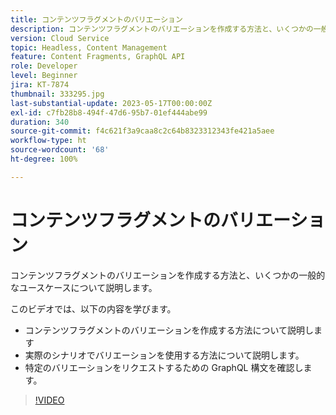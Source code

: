 ```yaml
---
title: コンテンツフラグメントのバリエーション
description: コンテンツフラグメントのバリエーションを作成する方法と、いくつかの一般的なユースケースについて説明します。
version: Cloud Service
topic: Headless, Content Management
feature: Content Fragments, GraphQL API
role: Developer
level: Beginner
jira: KT-7874
thumbnail: 333295.jpg
last-substantial-update: 2023-05-17T00:00:00Z
exl-id: c7fb28b8-494f-47d6-95b7-01ef444abe99
duration: 340
source-git-commit: f4c621f3a9caa8c2c64b8323312343fe421a5aee
workflow-type: ht
source-wordcount: '68'
ht-degree: 100%

---
```


# コンテンツフラグメントのバリエーション

コンテンツフラグメントのバリエーションを作成する方法と、いくつかの一般的なユースケースについて説明します。

このビデオでは、以下の内容を学びます。

+ コンテンツフラグメントのバリエーションを作成する方法について説明します
+ 実際のシナリオでバリエーションを使用する方法について説明します。
+ 特定のバリエーションをリクエストするための GraphQL 構文を確認します。

>[!VIDEO](https://video.tv.adobe.com/v/333295?quality=12&learn=on)


